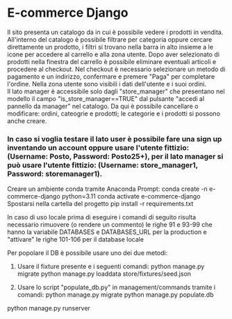 <h1>E-commerce Django</h1>

Il sito presenta un catalogo da in cui è possibile vedere i prodotti in vendita. All'interno del catalogo è possibile filtrare per categoria oppure cercare direttamente un prodotto, i filtri si trovano nella barra in alto insieme a le icone per accedere al carrello e alla zona utente. Dopo aver selezionato di prodotti nella finestra del carrello è possibile eliminare eventuali articoli e procedere al checkout. Nel checkout è necessario selezionare un metodo di pagamento e un indirizzo, confermare e premere "Paga" per completare l'ordine. Nella zona utente sono visibili i dati dell'utente e i suoi ordini. <br>
Il lato manager è accessibile solo dagli "store_manager" che presentano nel modello il campo "is_store_manager==TRUE" dal pulsante "accedi al pannello da manager" nel catalogo. Da qui è possibile cancellare o modificare: ordini, cateogrie e prodotti; le categorie e i prodotti si possono anche creare.

<h3>In caso si voglia testare il lato user è possibile fare una sign up inventando un account oppure usare l'utente fittizio: (Username: Posto, Password: Posto25+), per il lato manager si può usare l'utente fittizio: (Username: store_manager1, Password: storemanager1).</h3>

Creare un ambiente conda tramite Anaconda Prompt: 
conda create -n e-commerce-django python=3.11
conda activate e-commerce-django
Spostarsi nella cartella del progetto
pip install -r requirements.txt

In caso di uso locale prima di eseguire i comandi di seguito risulta necessario rimuovere (o rendere un commento) le righe 91 e 93-99 che hanno la variabile DATABASES e DATABASES_URL per la production e "attivare" le righe 101-106 per il database locale

Per popolare il DB è possibile usare uno dei due metodi:
1. Usare il fixture presente e i seguenti comandi:
    python manage.py migrate
    python manage.py loaddata store/fixtures/seed.json

2. Usare lo script "populate_db.py" in management/commands tramite i comandi:
    python manage.py migrate
    python manage.py populate.db

python manage.py runserver
